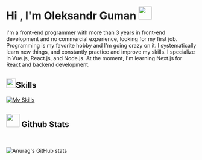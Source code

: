 
<h1><b>Hi , I'm Oleksandr Guman </b><img src="https://media.giphy.com/media/hvRJCLFzcasrR4ia7z/giphy.gif" width="35"></h1>

I'm a front-end programmer with more than 3 years in front-end development and no commercial experience, looking for my first job. Programming is my favorite hobby and I'm going crazy on it. I systematically learn new things, and constantly practice and improve my skills. I specialize in Vue.js, React.js, and Node.js. At the moment, I'm learning Next.js for React and backend development.

## <img src="https://media2.giphy.com/media/QssGEmpkyEOhBCb7e1/giphy.gif?cid=ecf05e47a0n3gi1bfqntqmob8g9aid1oyj2wr3ds3mg700bl&rid=giphy.gif" width ="25"><b> ​ Skills</b>

[![My Skills](https://skillicons.dev/icons?i=html,css,js,typescript,vue,nuxt,react,redux,jquery,nodejs,express,sass,bootstrap,pug,figma,photoshop,vite,webpack,gulp,git,vscode)](https://skillicons.dev)



## <img src="https://media.giphy.com/media/iY8CRBdQXODJSCERIr/giphy.gif" width="35"><b> Github Stats </b>
<br>
  
![Anurag's GitHub stats](https://github-readme-stats.vercel.app/api?username=oguman&show_icons=true&theme=dracula)

</a>
</div>
